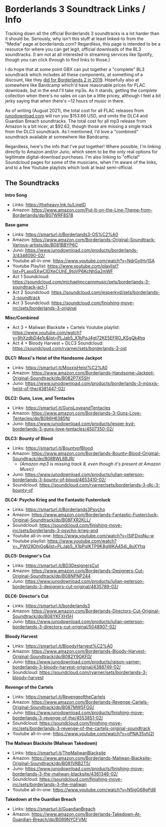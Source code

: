 Borderlands 3 Soundtrack Links / Info
=====================================

Tracking down all the official Borderlands 3 soundtracks is a lot harder
than it should be.  Seriously, why isn't this stuff at least linked-to
from the "Media" page at borderlands.com?  Regardless, this page is
intended to be a resource for where you can get legit, official downloads
of the BL3 soundtracks.  (I am not at all interested in streaming services
like Spotify, though you can click through to find links to those.)

I do hope that at some point GBX can put together a "complete" BL3
soundtrack which includes all these components, at something of a discount,
like they [did for Borderlands 2 in 2019](https://www.amazon.com/Borderlands-2-Complete-Original-Soundtrack/dp/B07ZPDBRXY/).
Hopefully also at somewhere like Bandcamp which'd have reasonable prices
for FLAC downloads, but in the end I'll take mp3s.  As it stands, getting
the *complete* collection when there's no sales on can be a little pricey,
although I feel a bit jerky saying that when there's ~12 hours of music
in there.

As of writing (August 2021), the total cost for all FLAC releases from
[junodownload.com](https://www.junodownload.com) will run you $153.66 USD,
and omits the DLC4 and Guardian Breach soundtracks.  The total cost for
all mp3 release from Amazon is a bit nicer, at $92.62, though those are
missing a single track from the DLC3 soundtrack.  As I mentioned, I'd
love a "combined" soundtrack available at somewhere like Bandcamp.

Regardless, here's the info that I've put together!  Where possible, I'm
linking directly to Amazon and/or Juno, which seem to be the only real
options for legitimate digital-download purchases.  I'm also linking to
"official" Soundcloud pages for some of the musicians, when I'm aware
of the links, and to a few Youtube playlists which look at least semi-official.

The Soundtracks
---------------

**Intro Song**
- Links: <https://theheavy.lnk.to/LineID>
- Amazon: <https://www.amazon.com/Put-It-on-the-Line-Theme-from-Borderlands/dp/B07WRF8S18>

**Base game**
- Links: <https://smarturl.it/Borderlands3-OS%C2%A0>
- Amazon: <https://www.amazon.com/Borderlands-Original-Soundtrack-Various-artists/dp/B081BBYP6C>
- Juno: <https://www.junodownload.com/products/borderlands-3/4346090-02/>
- Youtube all-in-one: <https://www.youtube.com/watch?v=NdrGyIHv1SA>
- Youtube Playlist: <https://www.youtube.com/playlist?list=PLasqSXwCIDXeCUhE_9toVP6KcNhSa2mWF>
- Act 1 Soundcloud: <https://soundcloud.com/michaelmccannmusic/sets/borderlands-3-soundtrack-act-1>
- Act 2 Soundcloud: <https://soundcloud.com/jesperkyd/sets/borderlands-3-soundtrack>
- Act 3 Soundcloud: <https://soundcloud.com/finishing-move-inc/sets/borderlands-3-original>

**Misc/Combined**
- Act 3 + Maliwan Blacksite + Cartels Youtube playlist: <https://www.youtube.com/watch?v=9hXzdbD4e1c&list=PLJab5_X1bPqJ4gt72KE5EFRO_KSgQk4hq>
- Act 4 + Bloody Harvest + DLC3 Soundcloud: <https://soundcloud.com/rvarner/sets/borderlands-3-ost>

**DLC1: Moxxi's Heist of the Handsome Jackpot**
- Links: <https://smarturl.it/MoxxisHeist%C2%A0>
- Amazon: <https://www.amazon.com/Borderlands-Handsome-Jackpot-Original-Soundtrack/dp/B082P7X5SH>
- Juno: <https://www.junodownload.com/products/borderlands-3-moxxis-heist-of-the/4381447-02/>

**DLC2: Guns, Love, and Tentacles**
- Links: <https://smarturl.it/GunsLoveandTentacles>
- Amazon: <https://www.amazon.com/Borderlands-3-Guns-Love-Tentacles/dp/B086H6385N/>
- Juno: <https://www.junodownload.com/products/jesper-kyd-borderlands-3-guns-love-tentacles/4507350-02/>

**DLC3: Bounty of Blood**
- Links: <https://smarturl.it/BountyofBlood>
- Amazon: <https://www.amazon.com/Borderlands-Bounty-Blood-Original-Soundtrack/dp/B08BWL6BJR/>
  - *(Amazon mp3 is missing track 8, even though it's present at Amazon Music)*
- Juno: <https://www.junodownload.com/products/julian-peterson-borderlands-3-bounty-of-blood/4653410-02/>
- Soundcloud: <https://soundcloud.com/rvarner/sets/borderlands-3-dlc-3-bounty-of>

**DLC4: Psycho Krieg and the Fantastic Fustercluck**
- Links: <https://smarturl.it/Borderlands3Psycho>
- Amazon: <https://www.amazon.com/Borderlands-Fantastic-Fustercluck-Original-Soundtrack/dp/B08FXR2KLL/>
- Soundcloud: <https://soundcloud.com/finishing-move-inc/sets/borderlands-3-psycho-krieg-and>
- Youtube all-in-one: <https://www.youtube.com/watch?v=ISIFDvoNu-w>
- Youtube playlist: <https://www.youtube.com/watch?v=_PWI29DhiGg&list=PLJab5_X1bPqIKTP9K8gWKA454i_8oXYhq>

**DLC5: Designer's Cut**
- Links: <https://smarturl.it/BD3DesignersCut>
- Amazon: <https://www.amazon.com/Borderlands-Designers-Cut-Original-Soundtrack/dp/B08NPNP244>
- Juno: <https://www.junodownload.com/products/julian-peterson-borderlands-3-designers-cut-original/4835789-02/>

**DLC6: Director's Cut**
- Links: <https://smarturl.it/borderlands3>
- Amazon: <https://www.amazon.com/Borderlands-Directors-Cut-Original-Soundtrack/dp/B08YKFXH5H>
- Juno: <https://www.junodownload.com/products/julian-peterson-borderlands-3-directors-cut-original/5048907-02/>

**Bloody Harvest**
- Links: <https://smarturl.it/BloodyHarvest%C2%A0>
- Amazon: <https://www.amazon.com/Borderlands-Bloody-Harvest-Original-Soundtrack/dp/B082Y9GKFD/>
- Juno: <https://www.junodownload.com/products/raison-varner-borderlands-3-bloody-harvest-original/4388749-02/>
- Soundcloud: <https://soundcloud.com/rvarner/sets/borderlands-3-bloody-harvest>

**Revenge of the Cartels**
- Links: <https://smarturl.it/RevengeoftheCartels>
- Amazon: <https://www.amazon.com/Borderlands-Revenge-Cartels-Original-Soundtrack/dp/B087MW5FGG/>
- Juno: <https://www.junodownload.com/products/finishing-move-borderlands-3-revenge-of-the/4553851-02/>
- Soundcloud: <https://soundcloud.com/finishing-move-inc/sets/borderlands-3-revenge-of-the-cartels-original-soundtrack>
- Youtube all-in-one: <https://www.youtube.com/watch?v=oPNA35vhI2I>

**The Maliwan Blacksite (Maliwan Takedown)**
- Links: <https://smarturl.it/TheMaliwanBlacksite>
- Amazon: <https://www.amazon.com/Borderlands-Maliwan-Blacksite-Original-Soundtrack/dp/B081VRB2T5/>
- Juno: <https://www.junodownload.com/products/finishing-move-borderlands-3-the-maliwan-blacksite/4361346-02/>
- Soundcloud: <https://soundcloud.com/finishing-move-inc/sets/borderlands-3-the-maliwan>
- Youtube all-in-one: <https://www.youtube.com/watch?v=N5igG68gPd8>

**Takedown at the Guardian Breach**
- Links: <https://smarturl.it/GuardianBreach>
- Amazon: <https://www.amazon.com/Borderlands-Takedown-At-Guardian-Breach/dp/B089NYCFVM/>

